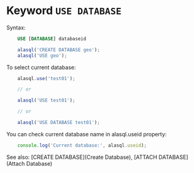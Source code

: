 # Keyword `USE DATABASE`

Syntax:
```sql
    USE [DATABASE] databaseid
```

```js
    alasql('CREATE DATABASE geo');
    alasql('USE geo');
```
To select current database:

```js
	alasql.use('test01');

	// or

	alasql('USE test01');    

	// or

	alasql('USE DATABASE test01');    
```

You can check current database name in alasql.useid property:

```js
    console.log('Current database:', alasql.useid);
```

See also: [CREATE DATABASE](Create Database), [ATTACH DATABASE](Attach Database)